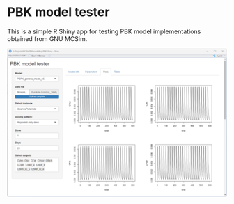 # PBK model tester

This is a simple R Shiny app for testing PBK model implementations obtained from GNU MCSim.

![image](screenshot.png)
